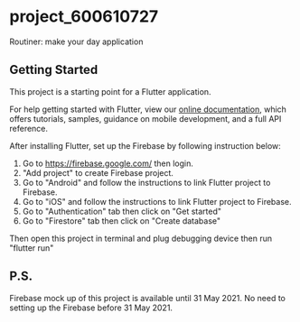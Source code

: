 # project_600610727

Routiner: make your day application

## Getting Started

This project is a starting point for a Flutter application.

For help getting started with Flutter, view our
[online documentation](https://flutter.dev/docs), which offers tutorials,
samples, guidance on mobile development, and a full API reference.

After installing Flutter, set up the Firebase by following instruction below:
1. Go to https://firebase.google.com/ then login.
2. "Add project" to create Firebase project.
3. Go to "Android" and follow the instructions to link Flutter project to Firebase.
4. Go to "iOS" and follow the instructions to link Flutter project to Firebase.
5. Go to "Authentication" tab then click on "Get started"
6. Go to "Firestore" tab then click on "Create database"

Then open this project in terminal and plug debugging device then run "flutter run"

## P.S.
Firebase mock up of this project is available until 31 May 2021. No need to setting up the Firebase before 31 May 2021.
